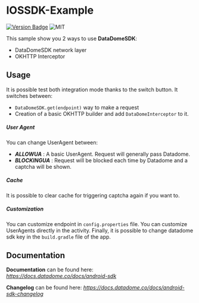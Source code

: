 # IOSSDK-Example

[![Version Badge](https://api.bintray.com/packages/datadome-org/datadome/datadome-android-sdk/images/download.svg)](https://datadome.co/)
![MIT](https://img.shields.io/cocoapods/l/DataDomeSDK)

This sample show you 2 ways to use __DataDomeSDK__:
- DataDomeSDK network layer
- OKHTTP Interceptor

## Usage

It is possible test both integration mode thanks to the switch button. It switches between:
- `DataDomeSDK.get(endpoint)` way to make a request
- Creation of a basic OKHTTP builder and add `DataDomeInterceptor` to it.

##### User Agent
You can change UserAgent between:
- __*ALLOWUA*__ : A basic UserAgent. Request will generally pass Datadome.
- __*BLOCKINGUA*__ : Request will be blocked each time by Datadome and a captcha will be shown.

##### Cache
It is possible to clear cache for triggering captcha again if you want to.

##### Customization
You can customize endpoint in `config.properties` file.
You can customize UserAgents directly in the activity.
Finally, it is possible to change datadome sdk key in the `build.gradle` file of the app.

## Documentation

__Documentation__ can be found here:
*https://docs.datadome.co/docs/android-sdk*

__Changelog__ can be found here:
*https://docs.datadome.co/docs/android-sdk-changelog*
